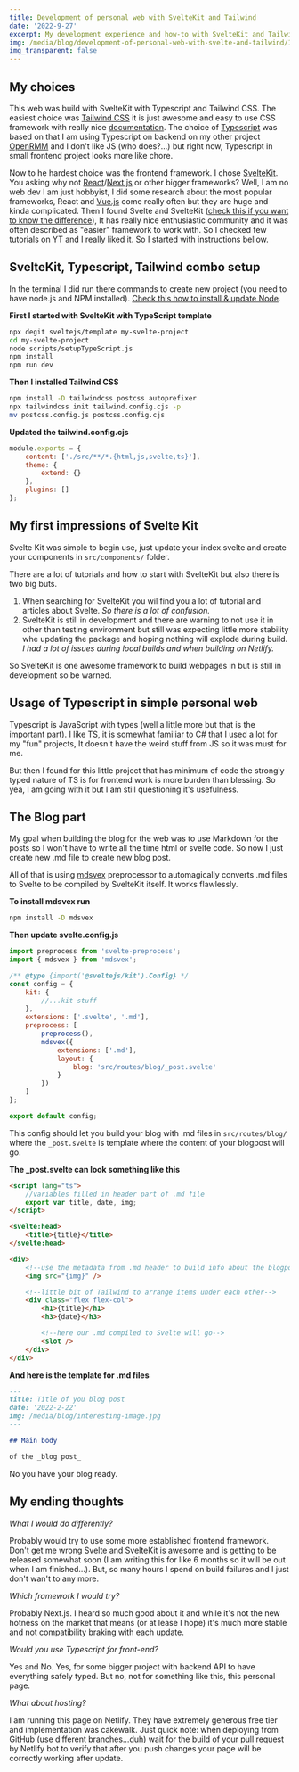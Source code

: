 ```yaml
---
title: Development of personal web with SvelteKit and Tailwind
date: '2022-9-27'
excerpt: My development experience and how-to with SvelteKit and Tailwind CSS integration and usefulness of Typescript in frontend project.
img: /media/blog/development-of-personal-web-with-svelte-and-tailwind/1.jpg
img_transparent: false
---
```


## My choices

This web was build with SvelteKit with Typescript and Tailwind CSS. The easiest choice was [Tailwind CSS](https://tailwindcss.com/) it is just awesome and easy to use CSS framework with really nice [documentation](https://tailwindcss.com/docs/).
The choice of [Typescript](https://www.typescriptlang.org/) was based on that I am using Typescript on backend on my other project [OpenRMM](/projects) and I don't like JS (who does?...) but right now, Typescript in small frontend project looks more like chore.

Now to he hardest choice was the frontend framework. I chose [SvelteKit](https://kit.svelte.dev/). You asking why not [React](https://reactjs.org/)/[Next.js](https://nextjs.org/) or other bigger frameworks? Well, I am no web dev I am just hobbyist, I did some research about the most popular frameworks, React and [Vue.js](https://vuejs.org/) come really often but they are huge and kinda complicated. Then I found Svelte and SvelteKit ([check this if you want to know the difference](https://www.youtube.com/watch?v=IKhtnhQKjxQ)), It has really nice enthusiastic community and it was often described as "easier" framework to work with. So I checked few tutorials on YT and I really liked it. So I started with instructions bellow.

## SvelteKit, Typescript, Tailwind combo setup

In the terminal I did run there commands to create new project (you need to have node.js and NPM installed). [Check this how to install & update Node](/blog/best-way-to-manage-nodejs).

**First I started with SvelteKit with TypeScript template**

```bash
npx degit sveltejs/template my-svelte-project
cd my-svelte-project
node scripts/setupTypeScript.js
npm install
npm run dev
```

**Then I installed Tailwind CSS**

```bash
npm install -D tailwindcss postcss autoprefixer
npx tailwindcss init tailwind.config.cjs -p
mv postcss.config.js postcss.config.cjs
```

**Updated the tailwind.config.cjs**

```js
module.exports = {
	content: ['./src/**/*.{html,js,svelte,ts}'],
	theme: {
		extend: {}
	},
	plugins: []
};
```

## My first impressions of Svelte Kit

Svelte Kit was simple to begin use, just update your index.svelte and create your components in `src/components/` folder.

There are a lot of tutorials and how to start with SvelteKit but also there is two big buts.

1. When searching for SvelteKit you wil find you a lot of tutorial and articles about Svelte. _So there is a lot of confusion._
2. SvelteKit is still in development and there are warning to not use it in other than testing environment but still was expecting little more stability whe updating the package and hoping nothing will explode during build. _I had a lot of issues during local builds and when building on Netlify._

So SvelteKit is one awesome framework to build webpages in but is still in development so be warned.

## Usage of Typescript in simple personal web

Typescript is JavaScript with types (well a little more but that is the important part). I like TS, it is somewhat familiar to C# that I used a lot for my "fun" projects, It doesn't have the weird stuff from JS so it was must for me.

But then I found for this little project that has minimum of code the strongly typed nature of TS is for frontend work is more burden than blessing. So yea, I am going with it but I am still questioning it's usefulness.

## The Blog part

My goal when building the blog for the web was to use Markdown for the posts so I won't have to write all the time html or svelte code.
So now I just create new .md file to create new blog post.

All of that is using [mdsvex](https://mdsvex.pngwn.io) preprocessor to automagically converts .md files to Svelte to be compiled by SvelteKit itself. It works flawlessly.

**To install mdsvex run**

```bash
npm install -D mdsvex
```

**Then update svelte.config.js**

```js
import preprocess from 'svelte-preprocess';
import { mdsvex } from 'mdsvex';

/** @type {import('@sveltejs/kit').Config} */
const config = {
	kit: {
		//...kit stuff
	},
	extensions: ['.svelte', '.md'],
	preprocess: [
		preprocess(),
		mdsvex({
			extensions: ['.md'],
			layout: {
				blog: 'src/routes/blog/_post.svelte'
			}
		})
	]
};

export default config;
```

This config should let you build your blog with .md files in `src/routes/blog/` where the `_post.svelte` is template where the content of your blogpost will go.

**The \_post.svelte can look something like this**

```html
<script lang="ts">
	//variables filled in header part of .md file
	export var title, date, img;
</script>

<svelte:head>
	<title>{title}</title>
</svelte:head>

<div>
	<!--use the metadata from .md header to build info about the blogpost (be creative here)-->
	<img src="{img}" />

	<!--little bit of Tailwind to arrange items under each other-->
	<div class="flex flex-col">
		<h1>{title}</h1>
		<h3>{date}</h3>

		<!--here our .md compiled to Svelte will go-->
		<slot />
	</div>
</div>
```

**And here is the template for .md files**

```markdown
---
title: Title of you blog post
date: '2022-2-22'
img: /media/blog/interesting-image.jpg
---

## Main body

of the _blog post_
```

No you have your blog ready.

## My ending thoughts

_What I would do differently?_

Probably would try to use some more established frontend framework. Don't get me wrong Svelte and SvelteKit is awesome and is getting to be released somewhat soon (I am writing this for like 6 months so it will be out when I am finished...). But, so many hours I spend on build failures and I just don't wan't to any more.

_Which framework I would try?_

Probably Next.js. I heard so much good about it and while it's not the new hotness on the market that means (or at lease I hope) it's much more stable and not compatibility braking with each update.

_Would you use Typescript for front-end?_

Yes and No. Yes, for some bigger project with backend API to have everything safely typed. But no, not for something like this, this personal page.

_What about hosting?_

I am running this page on Netlify. They have extremely generous free tier and implementation was cakewalk. Just quick note: when deploying from GitHub (use different branches...duh) wait for the build of your pull request by Netlify bot to verify that after you push changes your page will be correctly working after update.

